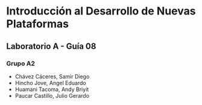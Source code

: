 # Introducción al Desarrollo de Nuevas Plataformas
## Laboratorio A - Guía 08
### Grupo A2
- Chávez Cáceres, Samir Diego
- Hincho Jove, Angel Eduardo
- Huamani Tacoma, Andy Briyit
- Paucar Castillo, Julio Gerardo

